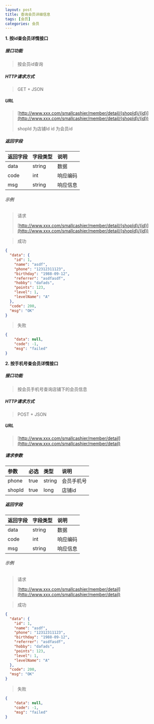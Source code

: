```yaml
---
layout: post
title: 查询会员详细信息
tags: [会员]
categories: 会员 
---
```


**1\. 按id查会员详情接口**

##### 接口功能
> 按会员id查询

##### HTTP请求方式
> GET + JSON

##### URL
> [http://www.xxx.com/smallcashier/member/detail/{shopId}/{id}](http://www.xxx.com/smallcashier/member/detail/{shopId}/{id})
>
> shopId 为店铺Id
> id 为会员id



##### 返回字段

|返回字段|字段类型|说明|
|:---|:---|:---|
|data|string|数据|
|code|int|响应编码|
|msg|string|响应信息|


###### 示例
> 请求
>
> [http://www.xxx.com/smallcashier/member/detail/{shopId}/{id}](http://www.xxx.com/smallcashier/member/detail/{shopId}/{id})

> 成功
``` json
{
  "data": {
    "id": 1,
    "name": "asdf",
    "phone": "12312311123",
    "birthday": "1988-09-12",
    "referrer": "asdfasdf",
    "hobby": "dafads",
    "points": 123,
    "level": 1,
    "levelName": "A"
  },
  "code": 200,
  "msg": "OK"
}
```
> 失败
``` json
{
    "data": null,
    "code": -1,
    "msg": "failed"
}
```

**2\. 按手机号查会员详情接口**

##### 接口功能
> 按会员手机号查询店铺下的会员信息

##### HTTP请求方式
> POST + JSON

##### URL
> [http://www.xxx.com/smallcashier/member/detail](http://www.xxx.com/smallcashier/member/detail)

##### 请求参数

|参数|必选|类型|说明|
|:---|:---|:---|:---|
|phone|true|string|会员手机号|
|shopId|true|long|店铺id|

##### 返回字段

|返回字段|字段类型|说明|
|:---|:---|:---|
|data|string|数据|
|code|int|响应编码|
|msg|string|响应信息|

###### 示例
> 请求
>
> [http://www.xxx.com/smallcashier/member/detail](http://www.xxx.com/smallcashier/member/detail)

> 成功
``` json
{
  "data": {
    "id": 1,
    "name": "asdf",
    "phone": "12312311123",
    "birthday": "1988-09-12",
    "referrer": "asdfasdf",
    "hobby": "dafads",
    "points": 123,
    "level": 1,
    "levelName": "A"
  },
  "code": 200,
  "msg": "OK"
}
```
> 失败
``` json
{
    "data": null,
    "code": -1,
    "msg": "failed"
}
```